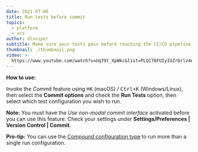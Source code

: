 ```yaml
---
date: 2021-07-06
title: Run tests before commit
topics:
  - platform
  - vcs
author: dlsniper
subtitle: Make sure your tests pass before reaching the CI/CD pipeline
thumbnail: ./thumbnail.png
video: >-
  https://www.youtube.com/watch?v=Uq79t_XpWkc&list=PLQ176FUIyIUZrbrlz4AY1V8VzBJKZyVlW&index=122
---
```


**How to use:**

Invoke the _Commit_ feature using <kbd>⌘K</kbd> (macOS) / <kbd>Ctrl+K</kbd> (Windows/Linux), then select the **Commit options** and check the **Run Tests** option, then select which test configuration you wish to run.

**Note:** You must have the _Use non-modal commit interface_ activated before you can use this feature. Check your settings under **Settings/Preferences | Version Control | Commit**.

**Pro-tip:** You can use the [Compound configuration type](https://www.jetbrains.com/help/go/run-debug-configuration.html#compound-configs) to run more than a single run configuration.
